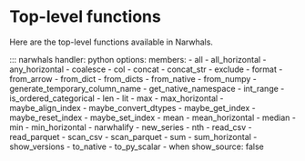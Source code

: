 # Top-level functions

Here are the top-level functions available in Narwhals.

::: narwhals
    handler: python
    options:
      members:
        - all
        - all_horizontal
        - any_horizontal
        - coalesce
        - col
        - concat
        - concat_str
        - exclude
        - format
        - from_arrow
        - from_dict
        - from_dicts
        - from_native
        - from_numpy
        - generate_temporary_column_name
        - get_native_namespace
        - int_range
        - is_ordered_categorical
        - len
        - lit
        - max
        - max_horizontal
        - maybe_align_index
        - maybe_convert_dtypes
        - maybe_get_index
        - maybe_reset_index
        - maybe_set_index
        - mean
        - mean_horizontal
        - median
        - min
        - min_horizontal
        - narwhalify
        - new_series
        - nth
        - read_csv
        - read_parquet
        - scan_csv
        - scan_parquet
        - sum
        - sum_horizontal
        - show_versions
        - to_native
        - to_py_scalar
        - when
      show_source: false
